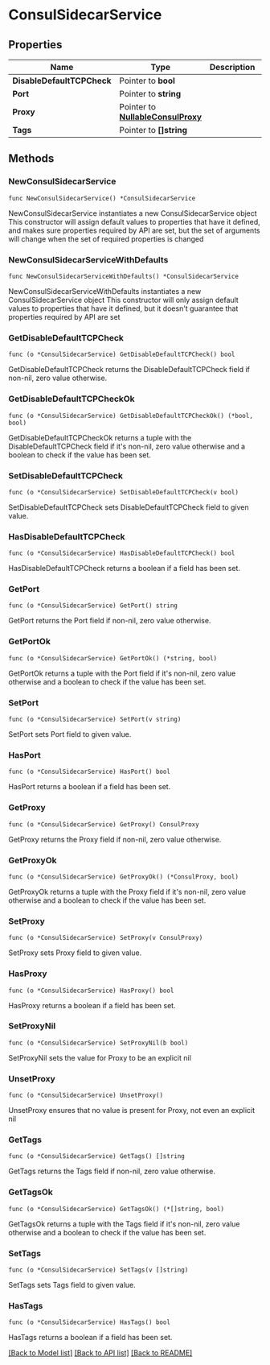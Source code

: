 # ConsulSidecarService

## Properties

Name | Type | Description | Notes
------------ | ------------- | ------------- | -------------
**DisableDefaultTCPCheck** | Pointer to **bool** |  | [optional] 
**Port** | Pointer to **string** |  | [optional] 
**Proxy** | Pointer to [**NullableConsulProxy**](ConsulProxy.md) |  | [optional] 
**Tags** | Pointer to **[]string** |  | [optional] 

## Methods

### NewConsulSidecarService

`func NewConsulSidecarService() *ConsulSidecarService`

NewConsulSidecarService instantiates a new ConsulSidecarService object
This constructor will assign default values to properties that have it defined,
and makes sure properties required by API are set, but the set of arguments
will change when the set of required properties is changed

### NewConsulSidecarServiceWithDefaults

`func NewConsulSidecarServiceWithDefaults() *ConsulSidecarService`

NewConsulSidecarServiceWithDefaults instantiates a new ConsulSidecarService object
This constructor will only assign default values to properties that have it defined,
but it doesn't guarantee that properties required by API are set

### GetDisableDefaultTCPCheck

`func (o *ConsulSidecarService) GetDisableDefaultTCPCheck() bool`

GetDisableDefaultTCPCheck returns the DisableDefaultTCPCheck field if non-nil, zero value otherwise.

### GetDisableDefaultTCPCheckOk

`func (o *ConsulSidecarService) GetDisableDefaultTCPCheckOk() (*bool, bool)`

GetDisableDefaultTCPCheckOk returns a tuple with the DisableDefaultTCPCheck field if it's non-nil, zero value otherwise
and a boolean to check if the value has been set.

### SetDisableDefaultTCPCheck

`func (o *ConsulSidecarService) SetDisableDefaultTCPCheck(v bool)`

SetDisableDefaultTCPCheck sets DisableDefaultTCPCheck field to given value.

### HasDisableDefaultTCPCheck

`func (o *ConsulSidecarService) HasDisableDefaultTCPCheck() bool`

HasDisableDefaultTCPCheck returns a boolean if a field has been set.

### GetPort

`func (o *ConsulSidecarService) GetPort() string`

GetPort returns the Port field if non-nil, zero value otherwise.

### GetPortOk

`func (o *ConsulSidecarService) GetPortOk() (*string, bool)`

GetPortOk returns a tuple with the Port field if it's non-nil, zero value otherwise
and a boolean to check if the value has been set.

### SetPort

`func (o *ConsulSidecarService) SetPort(v string)`

SetPort sets Port field to given value.

### HasPort

`func (o *ConsulSidecarService) HasPort() bool`

HasPort returns a boolean if a field has been set.

### GetProxy

`func (o *ConsulSidecarService) GetProxy() ConsulProxy`

GetProxy returns the Proxy field if non-nil, zero value otherwise.

### GetProxyOk

`func (o *ConsulSidecarService) GetProxyOk() (*ConsulProxy, bool)`

GetProxyOk returns a tuple with the Proxy field if it's non-nil, zero value otherwise
and a boolean to check if the value has been set.

### SetProxy

`func (o *ConsulSidecarService) SetProxy(v ConsulProxy)`

SetProxy sets Proxy field to given value.

### HasProxy

`func (o *ConsulSidecarService) HasProxy() bool`

HasProxy returns a boolean if a field has been set.

### SetProxyNil

`func (o *ConsulSidecarService) SetProxyNil(b bool)`

 SetProxyNil sets the value for Proxy to be an explicit nil

### UnsetProxy
`func (o *ConsulSidecarService) UnsetProxy()`

UnsetProxy ensures that no value is present for Proxy, not even an explicit nil
### GetTags

`func (o *ConsulSidecarService) GetTags() []string`

GetTags returns the Tags field if non-nil, zero value otherwise.

### GetTagsOk

`func (o *ConsulSidecarService) GetTagsOk() (*[]string, bool)`

GetTagsOk returns a tuple with the Tags field if it's non-nil, zero value otherwise
and a boolean to check if the value has been set.

### SetTags

`func (o *ConsulSidecarService) SetTags(v []string)`

SetTags sets Tags field to given value.

### HasTags

`func (o *ConsulSidecarService) HasTags() bool`

HasTags returns a boolean if a field has been set.


[[Back to Model list]](../README.md#documentation-for-models) [[Back to API list]](../README.md#documentation-for-api-endpoints) [[Back to README]](../README.md)


